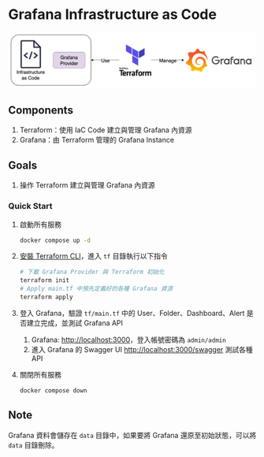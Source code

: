 # Grafana Infrastructure as Code

![Lab Architecture](lab-arch.png)

## Components

1. Terraform：使用 IaC Code 建立與管理 Grafana 內資源
2. Grafana：由 Terraform 管理的 Grafana Instance

## Goals

1. 操作 Terraform 建立與管理 Grafana 內資源

### Quick Start

1. 啟動所有服務

   ```bash
   docker compose up -d
   ```

2. [安裝 Terraform CLI](https://developer.hashicorp.com/terraform/tutorials/aws-get-started/install-cli)，進入 `tf` 目錄執行以下指令

   ```bash
   # 下載 Grafana Provider 與 Terraform 初始化
   terraform init
   # Apply main.tf 中預先定義好的各種 Grafana 資源
   terraform apply
   ```

3. 登入 Grafana，驗證 `tf/main.tf` 中的 User、Folder、Dashboard、Alert 是否建立完成，並測試 Grafana API
   1. Grafana: <http://localhost:3000>，登入帳號密碼為 `admin/admin`
   2. 進入 Grafana 的 Swagger UI <http://localhost:3000/swagger> 測試各種 API

4. 關閉所有服務

   ```bash
   docker compose down
   ```

## Note

Grafana 資料會儲存在 `data` 目錄中，如果要將 Grafana 還原至初始狀態，可以將 `data` 目錄刪除。
